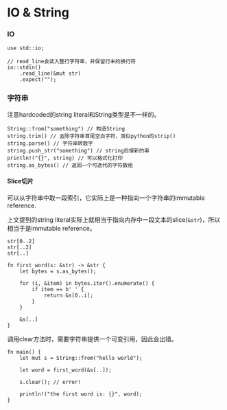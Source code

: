 # IO & String

### IO

```
use std::io;

// read_line会读入整行字符串，并保留行末的换行符
io::stdin()
	.read_line(&mut str)
	.expect("");
```

### 字符串

注意hardcoded的string literal和String类型是不一样的。

```
String::from("something") // 构造String
string.trim() // 去除字符串首尾空白字符，类似python的strip()
string.parse() // 字符串转数字
string.push_str("something") // string后接新的串
println!("{}", string) // 可以格式化打印
string.as_bytes() // 返回一个可迭代的字符数组
```

#### Slice切片

可以从字符串中取一段索引，它实际上是一种指向一个字符串的immutable reference.

上文提到的string literal实际上就相当于指向内存中一段文本的slice(`&str`)，所以相当于是immutable reference。

```
str[0..2]
str[..2]
str[..]
```

```
fn first_word(s: &str) -> &str {
    let bytes = s.as_bytes();

    for (i, &item) in bytes.iter().enumerate() {
        if item == b' ' {
            return &s[0..i];
        }
    }

    &s[..]
}
```

调用clear方法时，需要字符串提供一个可变引用，因此会出错。

```
fn main() {
    let mut s = String::from("hello world");

    let word = first_word(&s[..]);

    s.clear(); // error!

    println!("the first word is: {}", word);
}
```

###
